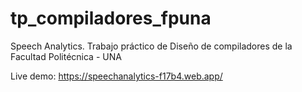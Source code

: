 # tp_compiladores_fpuna
Speech Analytics. Trabajo práctico de Diseño de compiladores de la Facultad Politécnica - UNA

Live demo: https://speechanalytics-f17b4.web.app/